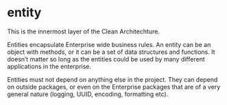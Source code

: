 # entity

This is the innermost layer of the Clean Architechture.

Entities encapsulate Enterprise wide business rules. An entity can be an object
with methods, or it can be a set of data structures and functions. It doesn’t
matter so long as the entities could be used by many different applications in
the enterprise.

Entities must not depend on anything else in the project. They can depend on
outside packages, or even on the Enterprise packages that are of a very general
nature (logging, UUID, encoding, formatting etc).
